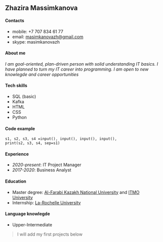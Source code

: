 ## Zhazira Massimkanova


#### Contacts
* mobile: +7 707 834 61 77
* email: masimkanovazh@gmail.com
* skype: masimkanovazh


#### About me 
*I am goal-oriented, plan-driven person with solid understanding IT basics. 
I have planned to turn my IT career into programming. I am open to new knowlegde and career opportunities*


#### Tech skills
* SQL (basic)
* Kafka
* HTML
* CSS
* Python


#### Code example
```
s1, s2, s3, s4 =input(), input(), input(), input(), 
print(s2, s3, s4, sep=s1)
``` 


#### Experience
* *2020-present*: IT Project Manager
* *2017-2020*: Business Analyst


#### Education
* Master degree: [Al-Farabi Kazakh National University](https://www.kaznu.kz/ru) and [ITMO University](https://itmo.ru/)
* Internship: [La-Rochelle University](https://www.univ-larochelle.fr/)


#### Language knowlegde
* Upper-Intermediate  


>I will add my first projeсts below
